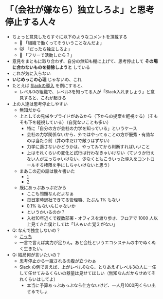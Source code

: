 # 「（会社が嫌なら）独立しろよ」と思考停止する人々
- ちょっと意見したらすぐに以下のようなコメントを頂戴する
  - :dog: 「組織で働くってそういうことなんだよ」
  - :cat: 「だったら独立しろよ」
  - :ram: 「フリーで活動したら？」
- 意見をまともに取り合わず、自分の無知も棚に上げて、思考停止して **その場に合わないものを排除しようと** している
- これが気に入らない
- **いじめっこの心理** じゃないの、これ
- たとえば [Slackの導入](https://qiita.com/KizashiTakata/items/d442d4a28d147529f1b6) を例にすると、
  - レベル0の組織で、レベル3を知ってる人が「Slack入れましょう」と意見すると、これが起きる
- 上の人達は思考停止しやすい
  - 無知だから
  - 上としての見栄やプライドがあるから（下からの提案を軽視する）（そもそも下を軽視している）（自覚ないことも多い）
    - 特に「自分の方が会社の力学を知っている」というケース
    - 会社の力学関係ないから、外ではやってることの方が優秀・有効なのは当たり前（井の中だけで敵うはずない）
    - 力学に適さないかどうかは、やってみてから判断すればいいこと
    - 上はそれくらいの変化と試行は行わなきゃいけない（ていうか行えない人が立っちゃいけない、少なくともこういった導入をコントロールする権限を手にしちゃいけないと思う）
  - まあこの辺の話は散々書いた
    - [1](../11/25_rakusite_tanosiku_teizi_not_working.md)
    - [2](../11/29_anti_productive.md)
  - 既にあっぷあっぷだから
    - ここも問題なんだよなぁ
    - 毎日定時退社できてる管理職、たぶん 1% もない
    - 0.1% もないんじゃないか
    - というかいるのか？
    - 入社10年近くで複数部署・オフィスを渡り歩き、フロアで 1000 人以上見てきた僕としては「1人もいた覚えがない」
- Q: なんで独立しないの？
  - [こっち](05_why_not_dokuritu.md)
  - 一言で言えば実力が足りん。あと会社というエコシステムの中でぬくぬく生きたい。
- Q: 結局何が言いたいの？
  - 思考停止から一蹴されるの腹が立つわぁ
  - Slack の例で言えば、上がレベル0なら、とりあえずレベル3の人に一任して任せてみるくらいの器量は見せてほしい（無知なんだからせめてそれくらいはしてよ）
    - 本当に予算あっぷあっぷなら仕方ないけど、一人月1000円くらい出せるでしょ
